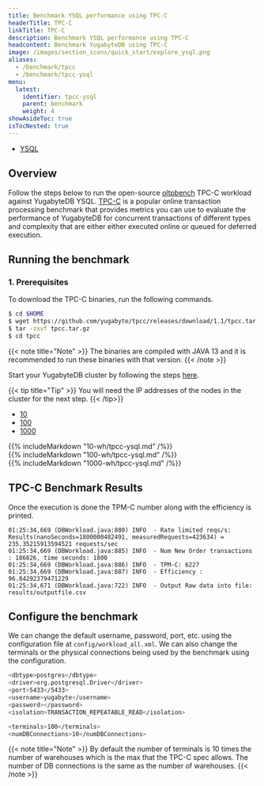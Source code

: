 ```yaml
---
title: Benchmark YSQL performance using TPC-C
headerTitle: TPC-C
linkTitle: TPC-C
description: Benchmark YSQL performance using TPC-C
headcontent: Benchmark YugabyteDB using TPC-C
image: /images/section_icons/quick_start/explore_ysql.png
aliases:
  - /benchmark/tpcc
  - /benchmark/tpcc-ysql
menu:
  latest:
    identifier: tpcc-ysql
    parent: benchmark
    weight: 4
showAsideToc: true
isTocNested: true
---
```


<ul class="nav nav-tabs-alt nav-tabs-yb">

  <li >
    <a href="/latest/benchmark/tpcc-ysql/" class="nav-link active">
      <i class="icon-postgres" aria-hidden="true"></i>
      YSQL
    </a>
  </li>

</ul>

## Overview
Follow the steps below to run the open-source [oltpbench](https://github.com/oltpbenchmark/oltpbench) TPC-C workload against YugabyteDB YSQL. [TPC-C](http://www.tpc.org/tpcc/) is a popular online transaction processing benchmark that provides metrics you can use to evaluate the performance of YugabyteDB for concurrent transactions of different types and complexity that are either either executed online or queued for deferred execution.

## Running the benchmark

### 1. Prerequisites

To download the TPC-C binaries, run the following commands.

```sh
$ cd $HOME
$ wget https://github.com/yugabyte/tpcc/releases/download/1.1/tpcc.tar.gz
$ tar -zxvf tpcc.tar.gz
$ cd tpcc
```

{{< note title="Note" >}}
The binaries are compiled with JAVA 13 and it is recommended to run these binaries with that version.
{{< /note >}}

Start your YugabyteDB cluster by following the steps [here](../../deploy/manual-deployment/).

{{< tip title="Tip" >}}
You will need the IP addresses of the nodes in the cluster for the next step.
{{< /tip>}}


<ul class="nav nav-tabs nav-tabs-yb">
  <li >
    <a href="#10-wh" class="nav-link active" id="10-wh-tab" data-toggle="tab" role="tab" aria-controls="10-wh" aria-selected="true">
      10
    </a>
  </li>
  <li>
    <a href="#100-wh" class="nav-link" id="100-wh-tab" data-toggle="tab" role="tab" aria-controls="100-wh" aria-selected="false">
      100
    </a>
  </li>
  <li>
    <a href="#1000-wh" class="nav-link" id="docker-tab" data-toggle="tab" role="tab" aria-controls="docker" aria-selected="false">
      1000
    </a>
  </li>
</ul>

<div class="tab-content">
  <div id="10-wh" class="tab-pane fade show active" role="tabpanel" aria-labelledby="10-wh-tab">
    {{% includeMarkdown "10-wh/tpcc-ysql.md" /%}}
  </div>
  <div id="100-wh" class="tab-pane fade" role="tabpanel" aria-labelledby="100-wh-tab">
    {{% includeMarkdown "100-wh/tpcc-ysql.md" /%}}
  </div>
  <div id="1000-wh" class="tab-pane fade" role="tabpanel" aria-labelledby="1000-wh-tab">
    {{% includeMarkdown "1000-wh/tpcc-ysql.md" /%}}
  </div>
</div>

## TPC-C Benchmark Results

Once the execution is done the TPM-C number along with the efficiency is printed.

```
01:25:34,669 (DBWorkload.java:880) INFO  - Rate limited reqs/s: Results(nanoSeconds=1800000482491, measuredRequests=423634) = 235.35215913594521 requests/sec
01:25:34,669 (DBWorkload.java:885) INFO  - Num New Order transactions : 186826, time seconds: 1800
01:25:34,669 (DBWorkload.java:886) INFO  - TPM-C: 6227
01:25:34,669 (DBWorkload.java:887) INFO  - Efficiency : 96.84292379471229
01:25:34,671 (DBWorkload.java:722) INFO  - Output Raw data into file: results/outputfile.csv
```

## Configure the benchmark

We can change the default username, password, port, etc. using the configuration file at `config/workload_all.xml`. We can also change the terminals or the physical connections being used by the benchmark using the configuration.
```sh
<dbtype>postgres</dbtype>
<driver>org.postgresql.Driver</driver>
<port>5433</5433>
<username>yugabyte</username>
<password></password>
<isolation>TRANSACTION_REPEATABLE_READ</isolation>

<terminals>100</terminals>
<numDBConnections>10</numDBConnections>
```

{{< note title="Note" >}}
By default the number of terminals is 10 times the number of warehouses which is the max that the TPC-C spec allows. The number of DB connections is the same as the number of warehouses.
{{< /note >}}
